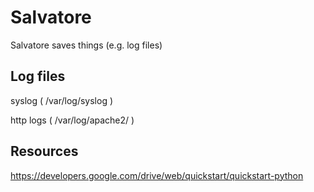 Salvatore
=========

Salvatore saves things (e.g. log files)

Log files
---------

syslog ( /var/log/syslog )

http logs ( /var/log/apache2/ )

Resources
---------

https://developers.google.com/drive/web/quickstart/quickstart-python

